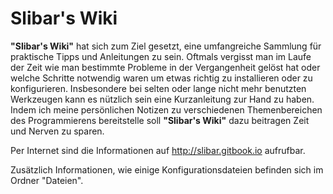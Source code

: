 # Slibar's Wiki
**"Slibar's Wiki"** hat sich zum Ziel gesetzt, eine umfangreiche Sammlung für praktische Tipps und Anleitungen zu sein. Oftmals vergisst man im Laufe der Zeit wie man bestimmte Probleme in der Vergangenheit gelöst hat oder welche Schritte notwendig waren um etwas richtig zu installieren oder zu konfigurieren. Insbesondere bei selten oder lange nicht mehr benutzten Werkzeugen kann es nützlich sein eine Kurzanleitung zur Hand zu haben. Indem ich meine persönlichen Notizen zu verschiedenen Themenbereichen des Programmierens bereitstelle soll **"Slibar's Wiki"** dazu beitragen Zeit und Nerven zu sparen.

Per Internet sind die Informationen auf <http://slibar.gitbook.io> aufrufbar.

Zusätzlich Informationen, wie einige Konfigurationsdateien befinden sich im Ordner "Dateien".

